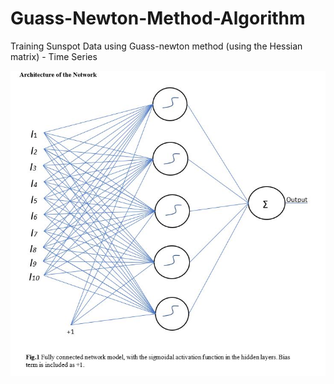 # Guass-Newton-Method-Algorithm
Training Sunspot Data using Guass-newton method (using the Hessian matrix) - Time Series


![Screenshot](pic.JPG)

